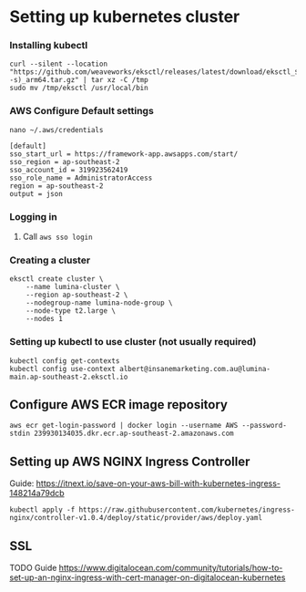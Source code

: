 
# Setting up kubernetes cluster

### Installing kubectl
```
curl --silent --location "https://github.com/weaveworks/eksctl/releases/latest/download/eksctl_$(uname -s)_arm64.tar.gz" | tar xz -C /tmp
sudo mv /tmp/eksctl /usr/local/bin
```

### AWS Configure Default settings
`nano ~/.aws/credentials`
```
[default]
sso_start_url = https://framework-app.awsapps.com/start/
sso_region = ap-southeast-2
sso_account_id = 319923562419
sso_role_name = AdministratorAccess
region = ap-southeast-2
output = json
```

### Logging in
1. Call `aws sso login`

### Creating a cluster

```
eksctl create cluster \
    --name lumina-cluster \
    --region ap-southeast-2 \
    --nodegroup-name lumina-node-group \
    --node-type t2.large \
    --nodes 1
```

### Setting up kubectl to use cluster (not usually required)
```
kubectl config get-contexts
kubectl config use-context albert@insanemarketing.com.au@lumina-main.ap-southeast-2.eksctl.io
```

## Configure AWS ECR image repository
```
aws ecr get-login-password | docker login --username AWS --password-stdin 239930134035.dkr.ecr.ap-southeast-2.amazonaws.com
```

## Setting up AWS NGINX Ingress Controller
Guide: https://itnext.io/save-on-your-aws-bill-with-kubernetes-ingress-148214a79dcb
```
kubectl apply -f https://raw.githubusercontent.com/kubernetes/ingress-nginx/controller-v1.0.4/deploy/static/provider/aws/deploy.yaml
```

## SSL
TODO
Guide
https://www.digitalocean.com/community/tutorials/how-to-set-up-an-nginx-ingress-with-cert-manager-on-digitalocean-kubernetes